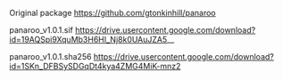 Original package https://github.com/gtonkinhill/panaroo

panaroo_v1.0.1.sif  https://drive.usercontent.google.com/download?id=19AQSpi9XquMb3H6HI_Nj8k0UAuJZA5__

panaroo_v1.0.1.sha256  https://drive.usercontent.google.com/download?id=1SKn_DFBSySDGqDt4kya4ZMG4MiK-mnz2
